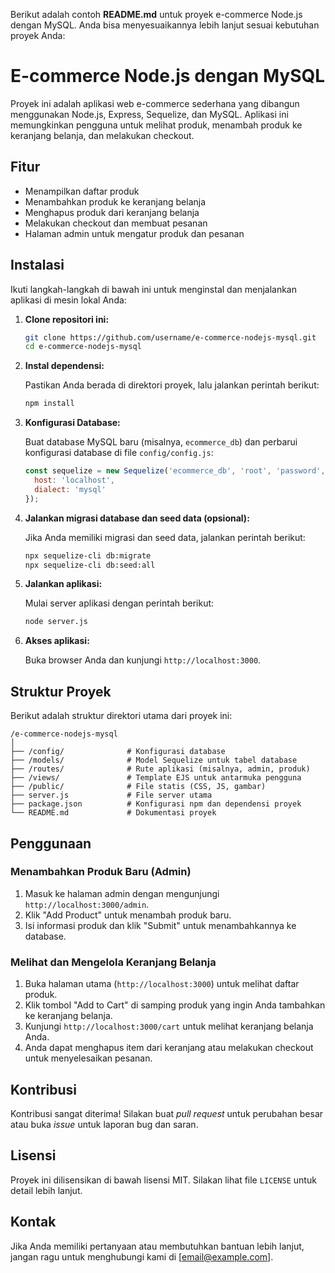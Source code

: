Berikut adalah contoh **README.md** untuk proyek e-commerce Node.js dengan MySQL. Anda bisa menyesuaikannya lebih lanjut sesuai kebutuhan proyek Anda:

# E-commerce Node.js dengan MySQL

Proyek ini adalah aplikasi web e-commerce sederhana yang dibangun menggunakan Node.js, Express, Sequelize, dan MySQL. Aplikasi ini memungkinkan pengguna untuk melihat produk, menambah produk ke keranjang belanja, dan melakukan checkout.

## Fitur

- Menampilkan daftar produk
- Menambahkan produk ke keranjang belanja
- Menghapus produk dari keranjang belanja
- Melakukan checkout dan membuat pesanan
- Halaman admin untuk mengatur produk dan pesanan

## Instalasi

Ikuti langkah-langkah di bawah ini untuk menginstal dan menjalankan aplikasi di mesin lokal Anda:

1. **Clone repositori ini:**

    ```bash
    git clone https://github.com/username/e-commerce-nodejs-mysql.git
    cd e-commerce-nodejs-mysql
    ```

2. **Instal dependensi:**

    Pastikan Anda berada di direktori proyek, lalu jalankan perintah berikut:

    ```bash
    npm install
    ```

3. **Konfigurasi Database:**

    Buat database MySQL baru (misalnya, `ecommerce_db`) dan perbarui konfigurasi database di file `config/config.js`:

    ```javascript
    const sequelize = new Sequelize('ecommerce_db', 'root', 'password', {
      host: 'localhost',
      dialect: 'mysql'
    });
    ```

4. **Jalankan migrasi database dan seed data (opsional):**

    Jika Anda memiliki migrasi dan seed data, jalankan perintah berikut:

    ```bash
    npx sequelize-cli db:migrate
    npx sequelize-cli db:seed:all
    ```

5. **Jalankan aplikasi:**

    Mulai server aplikasi dengan perintah berikut:

    ```bash
    node server.js
    ```

6. **Akses aplikasi:**

    Buka browser Anda dan kunjungi `http://localhost:3000`.

## Struktur Proyek

Berikut adalah struktur direktori utama dari proyek ini:
```
/e-commerce-nodejs-mysql
│
├── /config/              # Konfigurasi database
├── /models/              # Model Sequelize untuk tabel database
├── /routes/              # Rute aplikasi (misalnya, admin, produk)
├── /views/               # Template EJS untuk antarmuka pengguna
├── /public/              # File statis (CSS, JS, gambar)
├── server.js             # File server utama
├── package.json          # Konfigurasi npm dan dependensi proyek
└── README.md             # Dokumentasi proyek
```
## Penggunaan

### Menambahkan Produk Baru (Admin)

1. Masuk ke halaman admin dengan mengunjungi `http://localhost:3000/admin`.
2. Klik "Add Product" untuk menambah produk baru.
3. Isi informasi produk dan klik "Submit" untuk menambahkannya ke database.

### Melihat dan Mengelola Keranjang Belanja

1. Buka halaman utama (`http://localhost:3000`) untuk melihat daftar produk.
2. Klik tombol "Add to Cart" di samping produk yang ingin Anda tambahkan ke keranjang belanja.
3. Kunjungi `http://localhost:3000/cart` untuk melihat keranjang belanja Anda.
4. Anda dapat menghapus item dari keranjang atau melakukan checkout untuk menyelesaikan pesanan.

## Kontribusi

Kontribusi sangat diterima! Silakan buat _pull request_ untuk perubahan besar atau buka _issue_ untuk laporan bug dan saran.

## Lisensi

Proyek ini dilisensikan di bawah lisensi MIT. Silakan lihat file `LICENSE` untuk detail lebih lanjut.

## Kontak

Jika Anda memiliki pertanyaan atau membutuhkan bantuan lebih lanjut, jangan ragu untuk menghubungi kami di [email@example.com].

